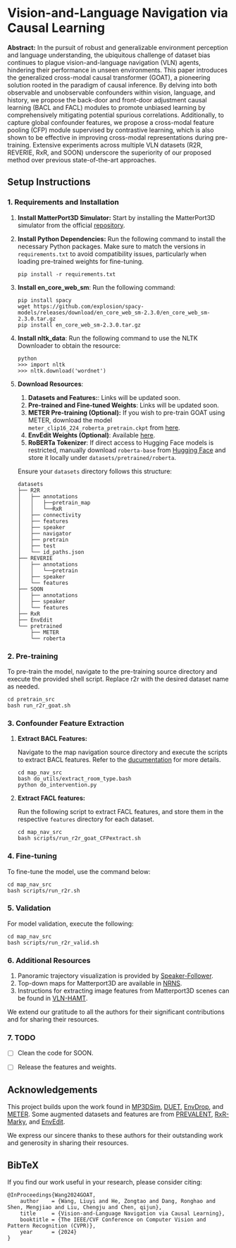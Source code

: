 # Vision-and-Language Navigation via Causal Learning
**Abstract:** In the pursuit of robust and generalizable environment perception and language understanding, the ubiquitous challenge of dataset bias continues to plague vision-and-language navigation (VLN) agents, hindering their performance in unseen environments. This paper introduces the generalized cross-modal causal transformer (GOAT), a pioneering solution rooted in the paradigm of causal inference. By delving into both observable and unobservable confounders within vision, language, and history, we propose the back-door and front-door adjustment causal learning (BACL and FACL) modules to promote unbiased learning by comprehensively mitigating potential spurious correlations. 
Additionally, to capture global confounder features, we propose a cross-modal feature pooling (CFP) module supervised by contrastive learning, which is also shown to be effective in improving cross-modal representations during pre-training. Extensive experiments across multiple VLN datasets (R2R, REVERIE, RxR, and SOON) underscore the superiority of our proposed method over previous state-of-the-art approaches.


## Setup Instructions

### 1. Requirements and Installation

1. **Install MatterPort3D Simulator:** Start by installing the MatterPort3D simulator from the official [repository](https://github.com/peteanderson80/Matterport3DSimulator).

2. **Install Python Dependencies:** Run the following command to install the necessary Python packages. Make sure to match the versions in `requirements.txt` to avoid compatibility issues, particularly when loading pre-trained weights for fine-tuning.
    ```setup
    pip install -r requirements.txt
    ```
3. **Install en_core_web_sm**: Run the following command:
    ```setup
    pip install spacy
    wget https://github.com/explosion/spacy-models/releases/download/en_core_web_sm-2.3.0/en_core_web_sm-2.3.0.tar.gz
    pip install en_core_web_sm-2.3.0.tar.gz
    ```
3. **Install nltk_data**: Run the following command to use the NLTK Downloader to obtain the resource:
    ```setup
    python
    >>> import nltk
    >>> nltk.download('wordnet')
    ```
3. **Download Resources**:
    1. **Datasets and Features:**: Links will be updated soon.
    2. **Pre-trained and Fine-tuned Weights**: Links will be updated soon.
    3. **METER Pre-training (Optional):** If you wish to pre-train GOAT using METER, download the model `meter_clip16_224_roberta_pretrain.ckpt` from [here](https://github.com/zdou0830/METER).
    4. **EnvEdit Weights (Optional)**: Available [here](https://github.com/jialuli-luka/EnvEdit).
    5. **RoBERTa Tokenizer**: If direct access to Hugging Face models is restricted, manually download `roberta-base` from [Hugging Face](https://huggingface.co/FacebookAI/roberta-base/tree/main) and store it locally under `datasets/pretrained/roberta`.

    Ensure your `datasets` directory follows this structure:
    ```
    datasets
    ├── R2R
    │   ├── annotations
    │   │   ├──pretrain_map
    │   │   └──RxR
    │   ├── connectivity
    │   ├── features
    │   ├── speaker
    │   ├── navigator
    │   ├── pretrain
    │   ├── test
    │   └── id_paths.json
    ├── REVERIE
    │   ├── annotations
    │   │   └──pretrain
    │   ├── speaker
    │   └── features
    ├── SOON
    │   ├── annotations
    │   ├── speaker
    │   └── features
    ├── RxR
    ├── EnvEdit
    └── pretrained
        ├── METER
        └── roberta

    ```

### 2. Pre-training

To pre-train the model, navigate to the pre-training source directory and execute the provided shell script. Replace r2r with the desired dataset name as needed.
```pre-train
cd pretrain_src
bash run_r2r_goat.sh
```

### 3. Confounder Feature Extraction
1) **Extract BACL Features:**

    Navigate to the map navigation source directory and execute the scripts to extract BACL features. Refer to the [ducumentation](map_nav_src/do_utils/README.md) for more details.

    ``` BACL
    cd map_nav_src
    bash do_utils/extract_room_type.bash
    python do_intervention.py
    ```

2) **Extract FACL features:**

    Run the following script to extract FACL features, and store them in the respective `features` directory for each dataset.
    ``` cfp
    cd map_nav_src
    bash scripts/run_r2r_goat_CFPextract.sh
    ```

### 4. Fine-tuning
To fine-tune the model, use the command below:
``` fine-tune
cd map_nav_src
bash scripts/run_r2r.sh
```

### 5. Validation
For model validation, execute the following:
``` valid
cd map_nav_src
bash scripts/run_r2r_valid.sh
```

### 6. Additional Resources
1) Panoramic trajectory visualization is provided by [Speaker-Follower](https://gist.github.com/ronghanghu/d250f3a997135c667b114674fc12edae).
2) Top-down maps for Matterport3D are available in [NRNS](https://github.com/meera1hahn/NRNS).
3) Instructions for extracting image features from Matterport3D scenes can be found in [VLN-HAMT](https://github.com/cshizhe/VLN-HAMT).

We extend our gratitude to all the authors for their significant contributions and for sharing their resources.

### 7. TODO
- [ ] Clean the code for SOON.
- [ ] Release the features and weights.


## Acknowledgements
This project builds upon the work found in [MP3DSim](https://github.com/peteanderson80/Matterport3DSimulator), [DUET](https://github.com/cshizhe/VLN-DUET), [EnvDrop](https://github.com/airsplay/R2R-EnvDrop), and [METER](https://github.com/zdou0830/METER). Some augmented datasets and features are from [PREVALENT](https://github.com/weituo12321/PREVALENT), [RxR-Marky](https://github.com/google-research-datasets/RxR/tree/main/marky-mT5), and [EnvEdit](https://github.com/jialuli-luka/EnvEdit).

We express our sincere thanks to these authors for their outstanding work and generosity in sharing their resources.

## BibTeX
If you find our work useful in your research, please consider citing:
```
@InProceedings{Wang2024GOAT,
    author    = {Wang, Liuyi and He, Zongtao and Dang, Ronghao and Shen, Mengjiao and Liu, Chengju and Chen, qijun},
    title     = {Vision-and-Language Navigation via Causal Learning},
    booktitle = {The IEEE/CVF Conference on Computer Vision and Pattern Recognition (CVPR)},
    year      = {2024}
}
```